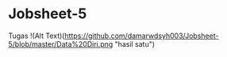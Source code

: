 # Jobsheet-5
Tugas
!(Alt Text)(https://github.com/damarwdsyh003/Jobsheet-5/blob/master/Data%20Diri.png "hasil satu")

